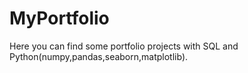 # MyPortfolio

Here you can find some portfolio projects with SQL and Python(numpy,pandas,seaborn,matplotlib).
